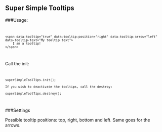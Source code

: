 ## Super Simple Tooltips

###Usage:
<code>

	<span data-tooltip="true" data-tooltip-position="right" data-tooltip-arrow="left" data-tooltip-text="My tooltip text">
		I am a tooltip!
	</span>
	
</code>

Call the init:
<code>

	superSimpleToolTips.init();
	
	If you wish to deactivate the tooltips, call the destroy:
	
	superSimpleToolTips.destroy();
	
</code>

###Settings

Possible tooltip positions: top, right, bottom and left. Same goes for the arrows.

